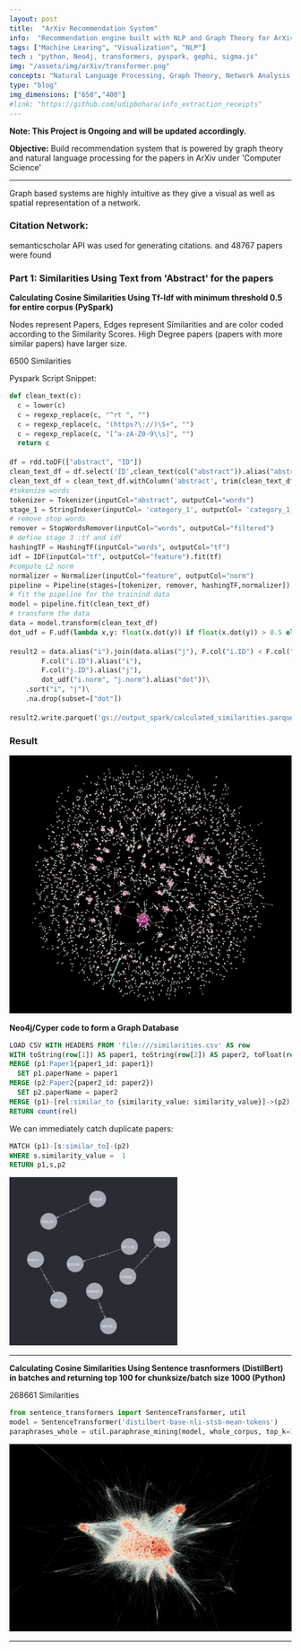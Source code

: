 ```yaml
---
layout: post
title:  "ArXiv Recommendation System"
info:  "Recommendation engine built with NLP and Graph Theory for ArXiv papers."
tags: ["Machine Learing", "Visualization", "NLP"]
tech : "python, Neo4j, transformers, pyspark, gephi, sigma.js"
img: "/assets/img/arXiv/transformer.png"
concepts: "Natural Language Processing, Graph Theory, Network Analysis "
type: "blog"
img_dimensions: ["650","400"]
#link: "https://github.com/udipbohara/info_extraction_receipts"
---
```




__Note: This Project is Ongoing and will be updated accordingly.__

__Objective:__ Build recommendation system that is powered by graph theory and natural language processing for the papers in ArXiv under 'Computer Science'

----
Graph based systems are highly intuitive as they give a visual as well as spatial representation of a network.


### Citation Network:
semanticscholar API was used for generating citations. and 48767 papers were found 


<!---
__Centrality Alogrithms__:
They’re useful because they identify the most important nodes and help us understand group dynamics such as credibility, accessi‐ bility, the speed at which things spread, and bridges between groups.
-->
### Part 1: Similarities Using Text from 'Abstract' for the papers

__Calculating Cosine Similarities Using Tf-Idf with minimum threshold 0.5 for entire corpus (PySpark)__

Nodes represent Papers, Edges represent Similarities and are color coded according to the Similarity Scores. High Degree papers (papers with more similar papers) have larger size. 

6500 Similarities

Pyspark Script Snippet: 
```python
def clean_text(c):
  c = lower(c)
  c = regexp_replace(c, "^rt ", "")
  c = regexp_replace(c, "(https?\://)\S+", "")
  c = regexp_replace(c, "[^a-zA-Z0-9\\s]", "")
  return c

df = rdd.toDF(["abstract", "ID"])
clean_text_df = df.select('ID',clean_text(col("abstract")).alias("abstract"))
clean_text_df = clean_text_df.withColumn('abstract', trim(clean_text_df.abstract))orm(tf)
#tokenize words
tokenizer = Tokenizer(inputCol="abstract", outputCol="words")
stage_1 = StringIndexer(inputCol= 'category_1', outputCol= 'category_1_index')
# remove stop words
remover = StopWordsRemover(inputCol="words", outputCol="filtered")
# define stage 3 :tf and idf
hashingTF = HashingTF(inputCol="words", outputCol="tf")
idf = IDF(inputCol="tf", outputCol="feature").fit(tf)
#compute L2 norm
normalizer = Normalizer(inputCol="feature", outputCol="norm")
pipeline = Pipeline(stages=[tokenizer, remover, hashingTF,normalizer])
# fit the pipeline for the trainind data
model = pipeline.fit(clean_text_df)
# transform the data
data = model.transform(clean_text_df)
dot_udf = F.udf(lambda x,y: float(x.dot(y)) if float(x.dot(y)) > 0.5 else 0, DoubleType())

result2 = data.alias("i").join(data.alias("j"), F.col("i.ID") < F.col("j.ID")).select(
        F.col("i.ID").alias("i"), 
        F.col("j.ID").alias("j"), 
        dot_udf("i.norm", "j.norm").alias("dot"))\
    .sort("i", "j")\
    .na.drop(subset=["dot"])

result2.write.parquet('gs://output_spark/calculated_similarities.parquet')
```
### Result

<img src="/assets/img/arXiv/cosine0.5.png">


__Neo4j/Cyper code to form a Graph Database__

```sql
LOAD CSV WITH HEADERS FROM 'file:///similarities.csv' AS row
WITH toString(row[1]) AS paper1, toString(row[2]) AS paper2, toFloat(row[3]) AS similarity_value
MERGE (p1:Paper1{paper1_id: paper1})
  SET p1.paperName = paper1
MERGE (p2:Paper2{paper2_id: paper2})
  SET p2.paperName = paper2
MERGE (p1)-[rel:similar_to {similarity_value: similarity_value}]->(p2)
RETURN count(rel)
```

We can immediately catch duplicate papers:

```sql
MATCH (p1)-[s:similar_to]-(p2)
WHERE s.similarity_value =  1
RETURN p1,s,p2
```
<img src="/assets/img/arXiv/similarity1.png" width="300" height="300">


----

__Calculating Cosine Similarities Using Sentence trasnformers (DistilBert) in batches and returning top 100 for chunksize/batch size 1000 (Python)__

268661 Similarities


```python
from sentence_transformers import SentenceTransformer, util
model = SentenceTransformer('distilbert-base-nli-stsb-mean-tokens')
paraphrases_whole = util.paraphrase_mining(model, whole_corpus, top_k=100)
```

<img src="/assets/img/arXiv/transformer.png">


----
<!---

#### Part 2: Topic Modeling



```python
from pyspark.ml.clustering import LDA
num_topics = 6
max_iter = 10
lda = LDA(k=num_topics, 
          maxIter=max_iter, 
          featuresCol='tf_idf_features')
lda_model = lda.fit(tfidf_result)

vocab = tf_model.vocabulary
def get_words(token_list):
    return [vocab[token_id] for token_id in token_list]
udf_to_words = F.udf(get_words, T.ArrayType(T.StringType()))

num_top_words = 7
topics = lda_model
     .describeTopics(num_top_words)
     .withColumn('topicWords', udf_to_words(F.col('termIndices')))
topics.select('topic', 'topicWords').show(truncate=100)

```
-->